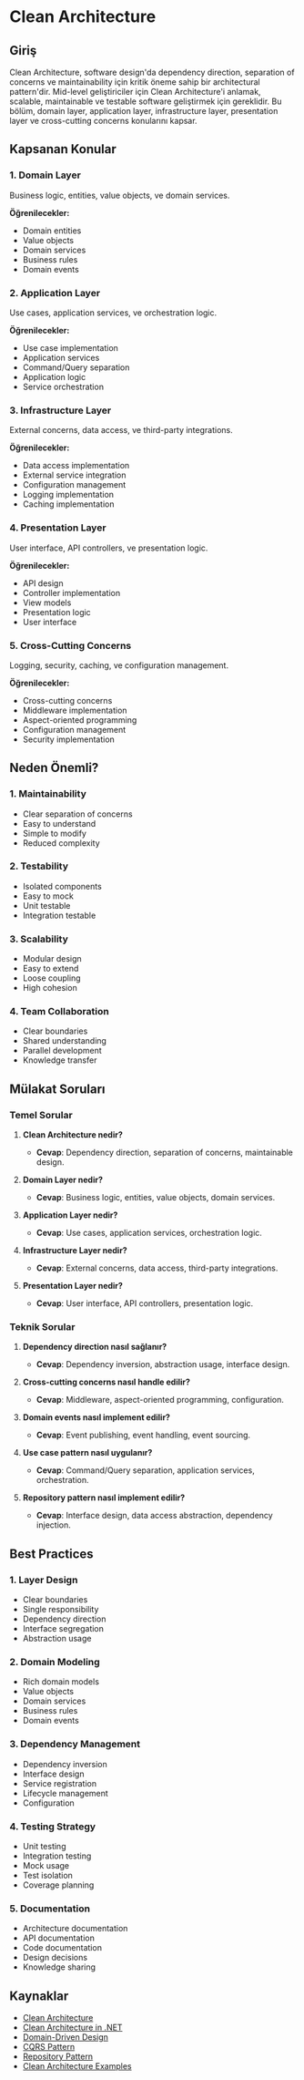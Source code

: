# Clean Architecture

## Giriş

Clean Architecture, software design'da dependency direction, separation of concerns ve maintainability için kritik öneme sahip bir architectural pattern'dir. Mid-level geliştiriciler için Clean Architecture'i anlamak, scalable, maintainable ve testable software geliştirmek için gereklidir. Bu bölüm, domain layer, application layer, infrastructure layer, presentation layer ve cross-cutting concerns konularını kapsar.

## Kapsanan Konular

### 1. Domain Layer
Business logic, entities, value objects, ve domain services.

**Öğrenilecekler:**
- Domain entities
- Value objects
- Domain services
- Business rules
- Domain events

### 2. Application Layer
Use cases, application services, ve orchestration logic.

**Öğrenilecekler:**
- Use case implementation
- Application services
- Command/Query separation
- Application logic
- Service orchestration

### 3. Infrastructure Layer
External concerns, data access, ve third-party integrations.

**Öğrenilecekler:**
- Data access implementation
- External service integration
- Configuration management
- Logging implementation
- Caching implementation

### 4. Presentation Layer
User interface, API controllers, ve presentation logic.

**Öğrenilecekler:**
- API design
- Controller implementation
- View models
- Presentation logic
- User interface

### 5. Cross-Cutting Concerns
Logging, security, caching, ve configuration management.

**Öğrenilecekler:**
- Cross-cutting concerns
- Middleware implementation
- Aspect-oriented programming
- Configuration management
- Security implementation

## Neden Önemli?

### 1. **Maintainability**
- Clear separation of concerns
- Easy to understand
- Simple to modify
- Reduced complexity

### 2. **Testability**
- Isolated components
- Easy to mock
- Unit testable
- Integration testable

### 3. **Scalability**
- Modular design
- Easy to extend
- Loose coupling
- High cohesion

### 4. **Team Collaboration**
- Clear boundaries
- Shared understanding
- Parallel development
- Knowledge transfer

## Mülakat Soruları

### Temel Sorular

1. **Clean Architecture nedir?**
   - **Cevap**: Dependency direction, separation of concerns, maintainable design.

2. **Domain Layer nedir?**
   - **Cevap**: Business logic, entities, value objects, domain services.

3. **Application Layer nedir?**
   - **Cevap**: Use cases, application services, orchestration logic.

4. **Infrastructure Layer nedir?**
   - **Cevap**: External concerns, data access, third-party integrations.

5. **Presentation Layer nedir?**
   - **Cevap**: User interface, API controllers, presentation logic.

### Teknik Sorular

1. **Dependency direction nasıl sağlanır?**
   - **Cevap**: Dependency inversion, abstraction usage, interface design.

2. **Cross-cutting concerns nasıl handle edilir?**
   - **Cevap**: Middleware, aspect-oriented programming, configuration.

3. **Domain events nasıl implement edilir?**
   - **Cevap**: Event publishing, event handling, event sourcing.

4. **Use case pattern nasıl uygulanır?**
   - **Cevap**: Command/Query separation, application services, orchestration.

5. **Repository pattern nasıl implement edilir?**
   - **Cevap**: Interface design, data access abstraction, dependency injection.

## Best Practices

### 1. **Layer Design**
- Clear boundaries
- Single responsibility
- Dependency direction
- Interface segregation
- Abstraction usage

### 2. **Domain Modeling**
- Rich domain models
- Value objects
- Domain services
- Business rules
- Domain events

### 3. **Dependency Management**
- Dependency inversion
- Interface design
- Service registration
- Lifecycle management
- Configuration

### 4. **Testing Strategy**
- Unit testing
- Integration testing
- Mock usage
- Test isolation
- Coverage planning

### 5. **Documentation**
- Architecture documentation
- API documentation
- Code documentation
- Design decisions
- Knowledge sharing

## Kaynaklar

- [Clean Architecture](https://blog.cleancoder.com/uncle-bob/2012/08/13/the-clean-architecture.html)
- [Clean Architecture in .NET](https://docs.microsoft.com/en-us/dotnet/architecture/modern-web-apps-azure/architectural-principles#clean-architecture)
- [Domain-Driven Design](https://docs.microsoft.com/en-us/dotnet/architecture/microservices/microservice-ddd-cqrs-patterns/ddd-oriented-microservice)
- [CQRS Pattern](https://docs.microsoft.com/en-us/azure/architecture/patterns/cqrs)
- [Repository Pattern](https://docs.microsoft.com/en-us/aspnet/mvc/overview/older-versions/getting-started-with-ef-5-using-mvc-4/implementing-the-repository-and-unit-of-work-patterns-in-an-asp-net-mvc-application)
- [Clean Architecture Examples](https://github.com/jasontaylordev/CleanArchitecture) 